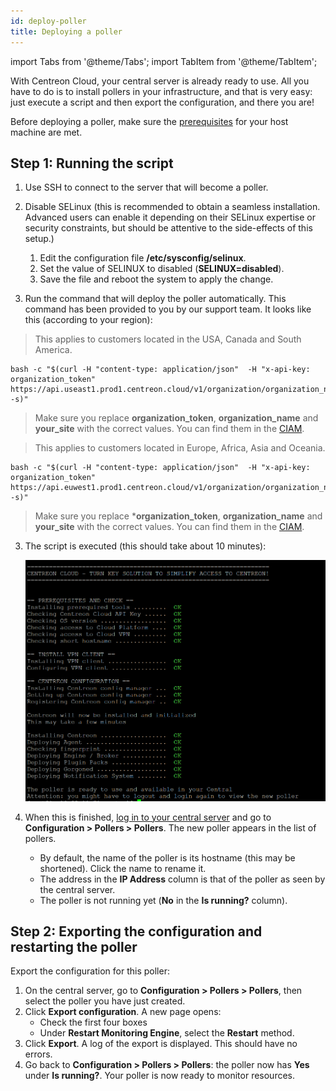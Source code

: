 ```yaml
---
id: deploy-poller
title: Deploying a poller
---
```


import Tabs from '@theme/Tabs';
import TabItem from '@theme/TabItem';

With Centreon Cloud, your central server is already ready to use. All you have to do is to install pollers in your infrastructure, and that is very easy: just execute a script and then export the configuration, and there you are!

Before deploying a poller, make sure the [prerequisites](prerequisites.md) for your host machine are met.

## Step 1: Running the script

1. Use SSH to connect to the server that will become a poller.
2. Disable SELinux (this is recommended to obtain a seamless installation. Advanced users can enable it depending on their SELinux expertise or security constraints, but should be attentive to the side-effects of this setup.)

   1. Edit the configuration file **/etc/sysconfig/selinux**.
   2. Set the value of SELINUX to disabled (**SELINUX=disabled**).
   3. Save the file and reboot the system to apply the change.

3. Run the command that will deploy the poller automatically. This command has been provided to you by our support team. It looks like this (according to your region):

<Tabs groupId="sync">
<TabItem value="US East Region" label="US East Region">

> This applies to customers located in the USA, Canada and South America.

```shell
bash -c "$(curl -H "content-type: application/json"  -H "x-api-key: organization_token"  https://api.useast1.prod1.centreon.cloud/v1/organization/organization_name/site/your_site/poller -s)"
```

> Make sure you replace **organization_token**, **organization_name** and **your_site** with the correct values. You can find them in the [CIAM](../ciam/ciam.md).

</TabItem>
<TabItem value="Europe West Region" label="Europe West Region">

> This applies to customers located in Europe, Africa, Asia and Oceania.

```shell
bash -c "$(curl -H "content-type: application/json"  -H "x-api-key: organization_token"  https://api.euwest1.prod1.centreon.cloud/v1/organization/organization_name/site/your_site/poller -s)"
```

> Make sure you replace ***organization_token**, **organization_name** and **your_site** with the correct values. You can find them in the [CIAM](../ciam/ciam.md).

</TabItem>
</Tabs>
  
3. The script is executed (this should take about 10 minutes):

   ![image](../assets/installation/script2.png)

4. When this is finished, [log in to your central server](../getting-started/interface.md#accessing-the-central-servers-interface) and go to **Configuration > Pollers > Pollers**. The new poller appears in the list of pollers.
   * By default, the name of the poller is its hostname (this may be shortened). Click the name to rename it.
   * The address in the **IP Address** column is that of the poller as seen by the central server.
   * The poller is not running yet (**No** in the **Is running?** column).

## Step 2: Exporting the configuration and restarting the poller

Export the configuration for this poller:

1. On the central server, go to **Configuration > Pollers > Pollers**, then select the poller you have just created.
2. Click **Export configuration**. A new page opens:
   * Check the first four boxes
   * Under **Restart Monitoring Engine**, select the **Restart** method.
3. Click **Export**. A log of the export is displayed. This should have no errors.
4. Go back to **Configuration > Pollers > Pollers**: the poller now has **Yes** under **Is running?**. Your poller is now ready to monitor resources.
